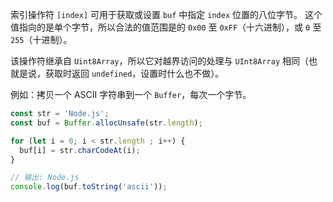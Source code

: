 <!-- YAML
type: property
name: [index]
-->

索引操作符 `[index]` 可用于获取或设置 `buf` 中指定 `index` 位置的八位字节。
这个值指向的是单个字节，所以合法的值范围是的 `0x00` 至 `0xFF`（十六进制），或 `0` 至 `255`（十进制）。

该操作符继承自 `Uint8Array`，所以它对越界访问的处理与 `UInt8Array` 相同（也就是说，获取时返回 `undefined`，设置时什么也不做）。

例如：拷贝一个 ASCII 字符串到一个 `Buffer`，每次一个字节。

```js
const str = 'Node.js';
const buf = Buffer.allocUnsafe(str.length);

for (let i = 0; i < str.length ; i++) {
  buf[i] = str.charCodeAt(i);
}

// 输出: Node.js
console.log(buf.toString('ascii'));
```

